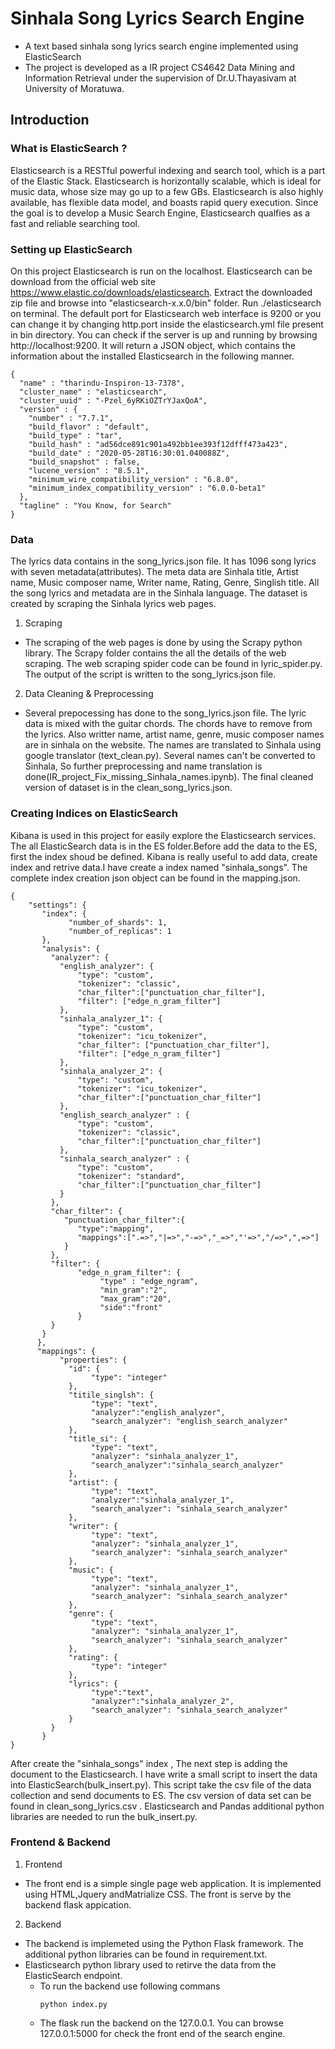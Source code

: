 # Sinhala Song Lyrics Search Engine

- A text based sinhala song lyrics search engine implemented using ElasticSearch
- The project is developed as a IR project CS4642 Data Mining and Information Retrieval under the supervision of Dr.U.Thayasivam at University of Moratuwa.

## Introduction

### What is ElasticSearch ?

Elasticsearch is a RESTful powerful indexing and search tool, which is a part of the Elastic Stack.
Elasticsearch is horizontally scalable, which is ideal for music data, whose size may go up to a few GBs.
Elasticsearch is also highly available, has flexible data model, and boasts rapid query execution.
Since the goal is to develop a Music Search Engine, Elasticsearch qualfies as a fast and reliable searching tool.

### Setting up ElasticSearch

On this project Elasticsearch is run on the localhost. Elasticsearch can be download from the official web site https://www.elastic.co/downloads/elasticsearch.
Extract the downloaded zip file and browse into "elasticsearch-x.x.0/bin" folder. Run ./elasticsearch on terminal. The default port for Elasticsearch web interface is 9200 or you can change it by changing http.port inside the elasticsearch.yml file present in bin directory. You can check if the server is up and running by browsing http://localhost:9200. It will return a JSON object, which contains the information about the installed Elasticsearch in the following manner.

```
{
  "name" : "tharindu-Inspiron-13-7378",
  "cluster_name" : "elasticsearch",
  "cluster_uuid" : "-Pzel_6yRKiOZTrYJaxQoA",
  "version" : {
    "number" : "7.7.1",
    "build_flavor" : "default",
    "build_type" : "tar",
    "build_hash" : "ad56dce891c901a492bb1ee393f12dfff473a423",
    "build_date" : "2020-05-28T16:30:01.040088Z",
    "build_snapshot" : false,
    "lucene_version" : "8.5.1",
    "minimum_wire_compatibility_version" : "6.8.0",
    "minimum_index_compatibility_version" : "6.0.0-beta1"
  },
  "tagline" : "You Know, for Search"
}

```
### Data

The lyrics data contains in the song_lyrics.json file. It has 1096 song lyrics with seven metadata(attributes). The meta data are Sinhala title, Artist name, Music composer name, Writer name, Rating, Genre, Singlish title. All the song lyrics and metadata are in the Sinhala language. The dataset is created by scraping the Sinhala lyrics web pages. 

1. Scraping
  - The scraping of the web pages is done by using the Scrapy python library. The Scrapy folder contains the all the details of the web scraping. The web scraping spider code can be found in lyric_spider.py. The output of the script is written to the song_lyrics.json file.

2. Data Cleaning & Preprocessing
  - Several prepocessing has done to the song_lyrics.json file. The lyric data is mixed with the guitar chords. The chords have to remove from the lyrics. Also writter name, artist name, genre, music composer names are in sinhala on the website. The names are translated to Sinhala using google translator (text_clean.py). Several names can't be converted to Sinhala, So further preprocessing and name translation is done(IR_project_Fix_missing_Sinhala_names.ipynb). The final cleaned version of dataset is in the clean_song_lyrics.json.
  
### Creating Indices on ElasticSearch

Kibana is used in this project for easily explore the Elasticsearch services. The all ElasticSearch data is in the ES folder.Before add the data to the ES, first the index shoud be defined. Kibana is really useful to add data, create index and retrive data.I have create a index named "sinhala_songs". The complete index creation json object can be found in the mapping.json.

```
{
    "settings": {
       "index": {
             "number_of_shards": 1,
             "number_of_replicas": 1
       },
       "analysis": {
         "analyzer": {
           "english_analyzer": {
               "type": "custom",
               "tokenizer": "classic",
               "char_filter":["punctuation_char_filter"],
               "filter": ["edge_n_gram_filter"]
           },
           "sinhala_analyzer_1": {
               "type": "custom",
               "tokenizer": "icu_tokenizer",
               "char_filter": ["punctuation_char_filter"],
               "filter": ["edge_n_gram_filter"]      
           },
           "sinhala_analyzer_2": {
               "type": "custom",
               "tokenizer": "icu_tokenizer",
               "char_filter":["punctuation_char_filter"]    
           },
           "english_search_analyzer" : {
               "type": "custom",
               "tokenizer": "classic",
               "char_filter":["punctuation_char_filter"]
           },
           "sinhala_search_analyzer" : {
               "type": "custom",
               "tokenizer": "standard",
               "char_filter":["punctuation_char_filter"]
           }
         },
         "char_filter": {
            "punctuation_char_filter":{
               "type":"mapping",
               "mappings":[".=>","|=>","-=>","_=>","'=>","/=>",",=>"]
            }
         },
         "filter": {
               "edge_n_gram_filter": {
                    "type" : "edge_ngram",
                    "min_gram":"2",
                    "max_gram":"20",
                    "side":"front"
               }
         }
       }
      }, 
      "mappings": {
           "properties": {
             "id": {
                  "type": "integer"
             },
             "titile_singlsh": {
                  "type": "text",
                  "analyzer":"english_analyzer",
                  "search_analyzer": "english_search_analyzer"
             },
             "title_si": {
                  "type": "text",  
                  "analyzer": "sinhala_analyzer_1",
                  "search_analyzer":"sinhala_search_analyzer"
             },
             "artist": {
                  "type": "text",
                  "analyzer":"sinhala_analyzer_1",
                  "search_analyzer": "sinhala_search_analyzer"
             },
             "writer": {
                  "type": "text",
                  "analyzer": "sinhala_analyzer_1",
                  "search_analyzer": "sinhala_search_analyzer"
             },
             "music": {
                  "type": "text",
                  "analyzer": "sinhala_analyzer_1",
                  "search_analyzer": "sinhala_search_analyzer"
             },
             "genre": {
                  "type": "text",
                  "analyzer": "sinhala_analyzer_1",
                  "search_analyzer": "sinhala_search_analyzer"
             },
             "rating": {
                  "type": "integer"
             },
             "lyrics": {
                  "type":"text",
                  "analyzer":"sinhala_analyzer_2",
                  "search_analyzer": "sinhala_search_analyzer"
             }
         }
       } 
}

```

After create the "sinhala_songs" index , The next step is adding the document to the Elasticsearch. I have write a small script to insert the data into ElasticSearch(bulk_insert.py). This script take the csv file of the data collection and send documents to ES. The csv version of data set can be found in clean_song_lyrics.csv . Elasticsearch and Pandas additional python libraries are needed to run the bulk_insert.py. 

### Frontend & Backend

1. Frontend

  - The front end is a simple single page web application. It is implemented using HTML,Jquery andMatrialize CSS. The front is serve by the backend flask appication.

2. Backend

  - The backend is implemeted using the Python Flask framework. The additional python libraries can be found in requirement.txt.
  - Elasticsearch python library used to retirve the data from the ElasticSearch endpoint. 
    - To run the backend use following commans
      ```
      python index.py
      
      ```
    - The flask run the backend on the 127.0.0.1. You can browse 127.0.0.1:5000 for check the front end of the search engine.


